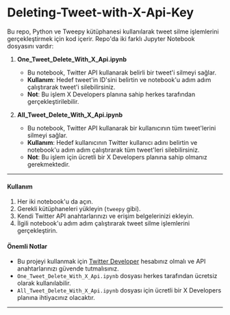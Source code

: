 # Deleting-Tweet-with-X-Api-Key
Bu repo, Python ve Tweepy kütüphanesi kullanılarak tweet silme işlemlerini gerçekleştirmek için kod içerir. Repo'da iki farklı Jupyter Notebook dosyasını vardır:

1. **One_Tweet_Delete_With_X_Api.ipynb**
   - Bu notebook, Twitter API kullanarak belirli bir tweet'i silmeyi sağlar.
   - **Kullanım**: Hedef tweet'in ID'sini belirtin ve notebook'u adım adım çalıştırarak tweet'i silebilirsiniz.
   - **Not**: Bu işlem X Developers planına sahip herkes tarafından gerçekleştirilebilir.

2. **All_Tweet_Delete_With_X_Api.ipynb**
   - Bu notebook, Twitter API kullanarak bir kullanıcının tüm tweet'lerini silmeyi sağlar.
   - **Kullanım**: Hedef kullanıcının Twitter kullanıcı adını belirtin ve notebook'u adım adım çalıştırarak tüm tweet'leri silebilirsiniz.
   - **Not**: Bu işlem için ücretli bir X Developers planına sahip olmanız gerekmektedir.

---

#### Kullanım

1. Her iki notebook'u da açın.
2. Gerekli kütüphaneleri yükleyin (`tweepy` gibi).
3. Kendi Twitter API anahtarlarınızı ve erişim belgelerinizi ekleyin.
4. İlgili notebook'u adım adım çalıştırarak tweet silme işlemlerini gerçekleştirin.

#### Önemli Notlar

- Bu projeyi kullanmak için [Twitter Developer](https://developer.twitter.com/en) hesabınız olmalı ve API anahtarlarınızı güvende tutmalısınız.
- `One_Tweet_Delete_With_X_Api.ipynb` dosyası herkes tarafından ücretsiz olarak kullanılabilir.
- `All_Tweet_Delete_With_X_Api.ipynb` dosyası için ücretli bir X Developers planına ihtiyacınız olacaktır.

---
